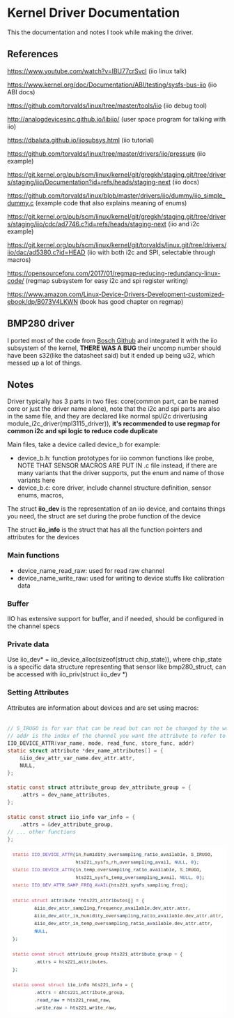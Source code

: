 # Kernel Driver Documentation

This the documentation and notes I took while making the driver.

## References

https://www.youtube.com/watch?v=lBU77crSvcI (iio linux talk)

https://www.kernel.org/doc/Documentation/ABI/testing/sysfs-bus-iio (iio ABI docs)

https://github.com/torvalds/linux/tree/master/tools/iio (iio debug tool)

http://analogdevicesinc.github.io/libiio/ (user space program for talking with iio)

https://dbaluta.github.io/iiosubsys.html (iio tutorial)

https://github.com/torvalds/linux/tree/master/drivers/iio/pressure (iio example)

https://git.kernel.org/pub/scm/linux/kernel/git/gregkh/staging.git/tree/drivers/staging/iio/Documentation?id=refs/heads/staging-next (iio docs)

https://github.com/torvalds/linux/blob/master/drivers/iio/dummy/iio_simple_dummy.c (example code that also explains meaning of enums)

https://git.kernel.org/pub/scm/linux/kernel/git/gregkh/staging.git/tree/drivers/staging/iio/cdc/ad7746.c?id=refs/heads/staging-next (iio and i2c example)

https://git.kernel.org/pub/scm/linux/kernel/git/torvalds/linux.git/tree/drivers/iio/dac/ad5380.c?id=HEAD (iio with both i2c and SPI, selectable through macros)

https://opensourceforu.com/2017/01/regmap-reducing-redundancy-linux-code/ (regmap subsystem for easy i2c and spi register writing)

https://www.amazon.com/Linux-Device-Drivers-Development-customized-ebook/dp/B073V4LKWN (book has good chapter on regmap)

## BMP280 driver

I ported most of the code from [Bosch Github](https://github.com/BoschSensortec/BMP280_driver#examples) and integrated it with the iio subsystem of the kernel, **THERE WAS A BUG** their uncomp number should have been s32(like the datasheet said) but it ended up being u32, which messed up a lot of things.

## Notes

Driver typically has 3 parts in two files: core(common part, can be named core or just the driver name alone), note that the i2c and spi parts are also in the same file, and they are declared like normal spi/i2c driver(using module_i2c_driver(mpl3115_driver)), **it's recommended to use regmap for common i2c and spi logic to reduce code duplicate**

Main files, take a device called device_b for example:

- device_b.h: function prototypes for iio common functions like probe, NOTE THAT SENSOR MACROS ARE PUT IN .c file instead, if there are many variants that the driver supports, put the enum and name of those variants here
- device_b.c: core driver, include channel structure definition, sensor enums, macros,

The struct **iio_dev** is the representation of an iio device, and contains things you need, the struct are set during the probe function of the device

The struct **iio_info** is the struct that has all the function pointers and attributes for the devices

### Main functions

- device_name_read_raw: used for read raw channel
- device_name_write_raw: used for writing to device stuffs like calibration data

### Buffer

IIO has extensive support for buffer, and if needed, should be configured in the channel specs

### Private data

Use iio_dev* = iio_device_alloc(sizeof(struct chip_state)), where chip_state is a specific data structure representing that sensor like bmp280_struct, can be accessed with iio_priv(struct iio_dev *)

### Setting Attributes

Attributes are information about devices and are set using macros:

```c

// S_IRUGO is for var that can be read but can not be changed by the world
// addr is the index of the channel you want the attribute to refer to
IIO_DEVICE_ATTR(var_name, mode, read_func, store_func, addr)
static struct attribute *dev_name_attributes[] = {
	&iio_dev_attr_var_name.dev_attr.attr,
    NULL,
};

static const struct attribute_group dev_attribute_group = {
	.attrs = dev_name_attributes,
};

static const struct iio_info var_info = {
	.attrs = &dev_attribute_group,
// ... other functions
};
```

![](image/2018-12-29-20-12-53.png)